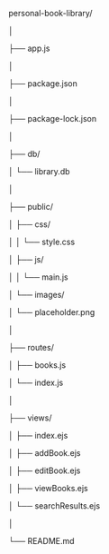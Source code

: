 personal-book-library/

│

├── app.js

│

├── package.json

│

├── package-lock.json

│

├── db/

│ └── library.db

│

├── public/

│ ├── css/

│ │ └── style.css

│ ├── js/

│ │ └── main.js

│ └── images/

│ └── placeholder.png

│

├── routes/

│ ├── books.js

│ └── index.js

│

├── views/

│ ├── index.ejs

│ ├── addBook.ejs

│ ├── editBook.ejs

│ ├── viewBooks.ejs

│ └── searchResults.ejs

│

└── README.md
